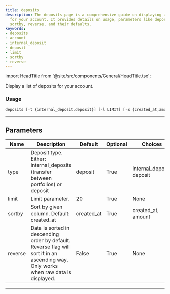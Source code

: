 ```yaml
---
title: deposits
description: The deposits page is a comprehensive guide on displaying a list of deposits
  for your account. It provides details on usage, parameters like deposit type, limit,
  sortby, reverse, and their defaults.
keywords:
- deposits
- account
- internal_deposit
- deposit
- limit
- sortby
- reverse
---
```


import HeadTitle from '@site/src/components/General/HeadTitle.tsx';

<HeadTitle title="portfolio/coinbase/deposits /brokers - Reference | OpenBB Terminal Docs" />

Display a list of deposits for your account.

### Usage

```python
deposits [-t {internal_deposit,deposit}] [-l LIMIT] [-s {created_at,amount}] [-r]
```

---

## Parameters

| Name | Description | Default | Optional | Choices |
| ---- | ----------- | ------- | -------- | ------- |
| type | Deposit type. Either: internal_deposits (transfer between portfolios) or deposit | deposit | True | internal_deposit, deposit |
| limit | Limit parameter. | 20 | True | None |
| sortby | Sort by given column. Default: created_at | created_at | True | created_at, amount |
| reverse | Data is sorted in descending order by default. Reverse flag will sort it in an ascending way. Only works when raw data is displayed. | False | True | None |

---
